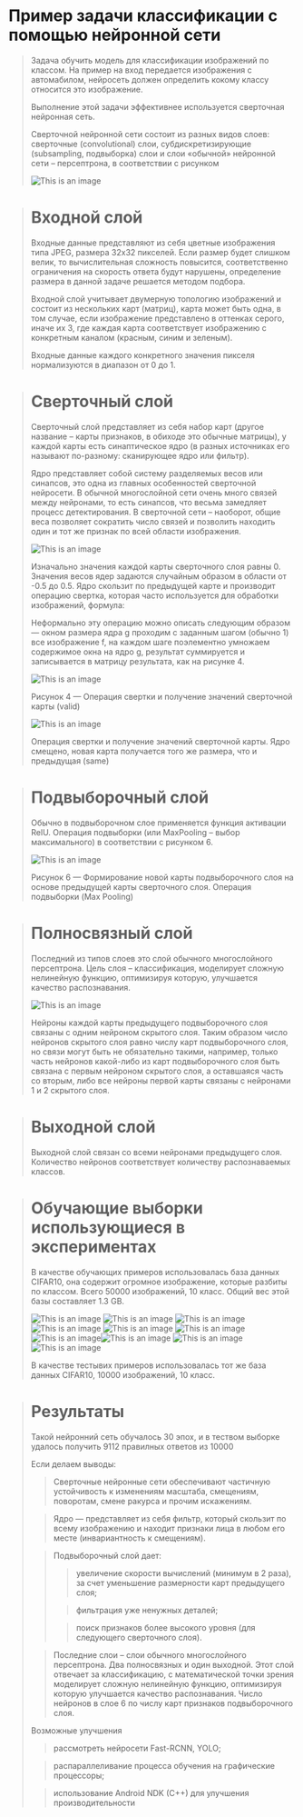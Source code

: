 # Пример задачи классификации с помощью нейронной сети
> Задача обучить модель для классификации изображений по классом. На пример на вход передается изображения с автомабилом, нейросеть должен определить кокому классу относится это изображение.
> 
> Выполнение этой задачи эффективнее используется сверточная нейронная сеть.
>
> Сверточной нейронной сети состоит из разных видов слоев: сверточные (convolutional) слои, субдискретизирующие (subsampling, подвыборка) слои и слои «обычной» нейронной сети – персептрона, в соответствии с рисунком
>
> ![This is an image](./assets/struktura.png)

> # Входной слой
>
> Входные данные представляют из себя цветные изображения типа JPEG, размера 32х32 пикселей. Если размер будет слишком велик, то вычислительная сложность повысится, соответственно ограничения на скорость ответа будут нарушены, определение размера в данной задаче решается методом подбора.
>
> Входной слой учитывает двумерную топологию изображений и состоит из нескольких карт (матриц), карта может быть одна, в том случае, если изображение представлено в оттенках серого, иначе их 3, где каждая карта соответствует изображению с конкретным каналом (красным, синим и зеленым).
>
> Входные данные каждого конкретного значения пикселя нормализуются в диапазон от 0 до 1.


> # Сверточный слой
>
> Сверточный слой представляет из себя набор карт (другое название – карты признаков, в обиходе это обычные матрицы), у каждой карты есть синаптическое ядро (в разных источниках его называют по-разному: сканирующее ядро или фильтр).
>
> Ядро представляет собой систему разделяемых весов или синапсов, это одна из главных особенностей сверточной нейросети. В обычной многослойной сети очень много связей между нейронами, то есть синапсов, что весьма замедляет процесс детектирования. В сверточной сети – наоборот, общие веса позволяет сократить число связей и позволить находить один и тот же признак по всей области изображения.
>
> ![This is an image](./assets/1.png)
>
> Изначально значения каждой карты сверточного слоя равны 0. Значения весов ядер задаются случайным образом в области от -0.5 до 0.5. Ядро скользит по предыдущей карте и производит операцию свертка, которая часто используется для обработки изображений, формула:
>
> Неформально эту операцию можно описать следующим образом — окном размера ядра g проходим с заданным шагом (обычно 1) все изображение f, на каждом шаге поэлементно умножаем содержимое окна на ядро g, результат суммируется и записывается в матрицу результата, как на рисунке 4.
>
> ![This is an image](./assets/2.png)
> 
>Рисунок 4 — Операция свертки и получение значений сверточной карты (valid)
> 
> ![This is an image](./assets/struktura.gif)
>
>Операция свертки и получение значений сверточной карты. Ядро смещено, новая карта получается того же размера, что и предыдущая (same)

> # Подвыборочный слой
>
> Обычно в подвыборочном слое применяется функция активации RelU. Операция подвыборки (или MaxPooling – выбор максимального) в соответствии с рисунком 6.
>
> ![This is an image](./assets/maxpooling.png)
>
> Рисунок 6 — Формирование новой карты подвыборочного слоя на основе предыдущей карты сверточного слоя. Операция подвыборки (Max Pooling)


> # Полносвязный слой
>
> Последний из типов слоев это слой обычного многослойного персептрона. Цель слоя – классификация, моделирует сложную нелинейную функцию, оптимизируя которую, улучшается качество распознавания.
> 
> ![This is an image](./assets/persoptron.png)
>
> Нейроны каждой карты предыдущего подвыборочного слоя связаны с одним нейроном скрытого слоя. Таким образом число нейронов скрытого слоя равно числу карт подвыборочного слоя, но связи могут быть не обязательно такими, например, только часть нейронов какой-либо из карт подвыборочного слоя быть связана с первым нейроном скрытого слоя, а оставшаяся часть со вторым, либо все нейроны первой карты связаны с нейронами 1 и 2 скрытого слоя.

> # Выходной слой
>
> Выходной слой связан со всеми нейронами предыдущего слоя. Количество нейронов соответствует количеству распознаваемых классов.

> # Обучающие выборки использующиеся в экспериментах
>
> В качестве обучающих примеров использовалась база данных CIFAR10, она содержит огромное изображение, которые разбиты по классом. Всего 50000 изображений, 10 класс. Общий вес этой базы составляет 1.3 GB.
> 
> ![This is an image](./assets/primer/0.png) ![This is an image](./assets/primer/1.png) ![This is an image](./assets/primer/2.png) ![This is an image](./assets/primer/3.png) ![This is an image](./assets/primer/4.png) ![This is an image](./assets/primer/5.png) ![This is an image](./assets/primer/6.png)![This is an image](./assets/primer/7.png) ![This is an image](./assets/primer/8.png) ![This is an image](./assets/primer/9.png)
> 
> В качестве тестывих примеров использовалась тот же база данных CIFAR10, 10000 изображений, 10 класс.
> 

> # Результаты
> 
> 
> Такой нейронний сеть обучалось 30 эпох, и в теством выборке удалось получить 9112 правилных ответов из 10000
> 
> Если делаем выводы:
> 
> > Сверточные нейронные сети обеспечивают частичную устойчивость к изменениям масштаба, смещениям, поворотам, смене ракурса и прочим искажениям.
>
> > Ядро — представляет из себя фильтр, который скользит по всему изображению и находит признаки лица в любом его месте (инвариантность к смещениям).
>
> > Подвыборочный слой дает:
> >
> > > увеличение скорости вычислений (минимум в 2 раза), за счет уменьшение размерности карт предыдущего слоя;
> >
> > > фильтрация уже ненужных деталей;
> >
> > > поиск признаков более высокого уровня (для следующего сверточного слоя).
>
> > Последние слои – слои обычного многослойного персептрона. Два полносвязных и один выходной. Этот слой отвечает за классификацию, с математической точки зрения моделирует сложную нелинейную функцию, оптимизируя которую улучшается качество распознавания. Число нейронов в слое 6 по числу карт признаков подвыборочного слоя.
> 
> Возможные улучшения
> 
> > рассмотреть нейросети Fast-RCNN, YOLO;
> 
> > распараллеливание процесса обучения на графические процессоры;
> 
> > использование Android NDK (C++) для улучшения производительности
